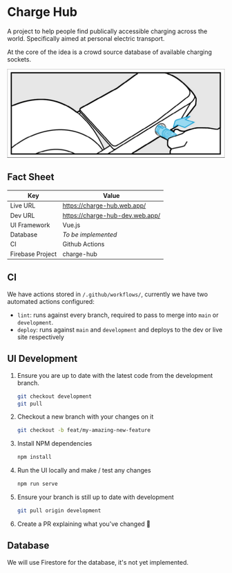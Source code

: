 # Charge Hub

A project to help people find publically accessible charging across the world. Specifically aimed at personal electric transport.

At the core of the idea is a crowd source database of available charging sockets.

![charge-hub](./.project/readme.png)

## Fact Sheet

| Key              | Value                           |
| ---------------- | ------------------------------- |
| Live URL         | https://charge-hub.web.app/     |
| Dev URL          | https://charge-hub-dev.web.app/ |
| UI Framework     | Vue.js                          |
| Database         | _To be implemented_             |
| CI               | Github Actions                  |
| Firebase Project | charge-hub                      |

## CI

We have actions stored in `/.github/workflows/`, currently we have two automated actions configured:

-   `lint`: runs against every branch, required to pass to merge into `main` or `development`.
-   `deploy`: runs against `main` and `development` and deploys to the dev or live site respectively

## UI Development

1. Ensure you are up to date with the latest code from the development branch.

    ```bash
    git checkout development
    git pull
    ```

1. Checkout a new branch with your changes on it

    ```bash
    git checkout -b feat/my-amazing-new-feature
    ```

1. Install NPM dependencies

    ```bash
    npm install
    ```

1. Run the UI locally and make / test any changes

    ```bash
    npm run serve
    ```

1. Ensure your branch is still up to date with development

    ```bash
    git pull origin development
    ```

1. Create a PR explaining what you've changed 🦸

## Database

We will use Firestore for the database, it's not yet implemented.
